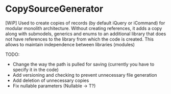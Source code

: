 # CopySourceGenerator
[WiP]
Used to create copies of records (by default iQuery or iCommand) for modular monolith architecture.
Without creating references, it adds a copy along with submodels, generics and enums to an additional library that does not have references to the library from which the code is created.
This allows to maintain independence between libraries (modules)

TODO:
- Change the way the path is pulled for saving (currently you have to specify it in the code)
- Add versioning and checking to prevent unnecessary file generation
- Add deletion of unnecessary copies
- Fix nullable parameters (Nullable<T> -> T?)


